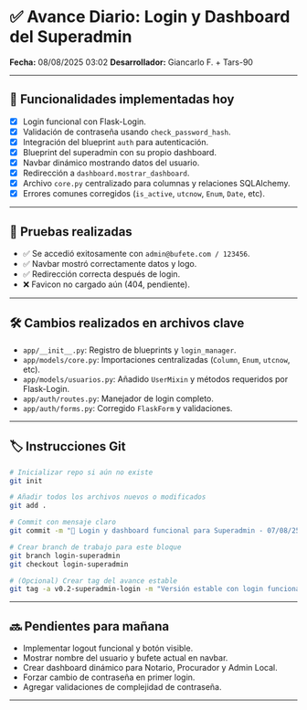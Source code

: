 # ✅ Avance Diario: Login y Dashboard del Superadmin

**Fecha:** 08/08/2025 03:02
**Desarrollador:** Giancarlo F. + Tars-90

---

## 🚀 Funcionalidades implementadas hoy

- [x] Login funcional con Flask-Login.
- [x] Validación de contraseña usando `check_password_hash`.
- [x] Integración del blueprint `auth` para autenticación.
- [x] Blueprint del superadmin con su propio dashboard.
- [x] Navbar dinámico mostrando datos del usuario.
- [x] Redirección a `dashboard.mostrar_dashboard`.
- [x] Archivo `core.py` centralizado para columnas y relaciones SQLAlchemy.
- [x] Errores comunes corregidos (`is_active`, `utcnow`, `Enum`, `Date`, etc).

---

## 🧪 Pruebas realizadas

- ✅ Se accedió exitosamente con `admin@bufete.com / 123456`.
- ✅ Navbar mostró correctamente datos y logo.
- ✅ Redirección correcta después de login.
- ❌ Favicon no cargado aún (404, pendiente).

---

## 🛠️ Cambios realizados en archivos clave

- `app/__init__.py`: Registro de blueprints y `login_manager`.
- `app/models/core.py`: Importaciones centralizadas (`Column`, `Enum`, `utcnow`, etc).
- `app/models/usuarios.py`: Añadido `UserMixin` y métodos requeridos por Flask-Login.
- `app/auth/routes.py`: Manejador de login completo.
- `app/auth/forms.py`: Corregido `FlaskForm` y validaciones.

---

## 🏷️ Instrucciones Git

```bash
# Inicializar repo si aún no existe
git init

# Añadir todos los archivos nuevos o modificados
git add .

# Commit con mensaje claro
git commit -m "🎉 Login y dashboard funcional para Superadmin - 07/08/25"

# Crear branch de trabajo para este bloque
git branch login-superadmin
git checkout login-superadmin

# (Opcional) Crear tag del avance estable
git tag -a v0.2-superadmin-login -m "Versión estable con login funcionando"
```

---

## 🔜 Pendientes para mañana

- Implementar logout funcional y botón visible.
- Mostrar nombre del usuario y bufete actual en navbar.
- Crear dashboard dinámico para Notario, Procurador y Admin Local.
- Forzar cambio de contraseña en primer login.
- Agregar validaciones de complejidad de contraseña.

---

